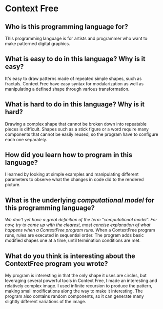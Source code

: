 # Context Free

##  Who is this programming language for?

This programming language is for artists and programmer who want to make patterned digital graphics.


## What is easy to do in this language? Why is it easy?

It's easy to draw patterns made of repeated simple shapes, such as fractals. Context Free have easy syntax for modularization as well as manipulating a defined shape through various transformation.


## What is hard to do in this language? Why is it hard?

Drawing a complex shape that cannot be broken down into repeatable pieces is difficult. Shapes such as a stick figure or a word require many components that cannot be easily reused, so the program have to configure each one separately.


## How did you learn how to program in this language?

I learned by looking at simple examples and manipulating different parameters to observe what the changes in code did to the rendered picture.


## What is the underlying _computational model_ for this programming language? 

_We don't yet have a great definition of the term "computational model". 
For now, try to come up with the clearest, most concise explanation of what 
happens when a ContextFree program runs._
When a ContextFree program runs, rules are executed in sequential order. The program adds basic modified shapes one at a time, until termination conditions are met.


## What do you think is interesting about the ContextFree program you wrote?

My program is interesting in that the only shape it uses are circles, but leveraging several powerful tools in Context Free, I made an interesting and relatively complex image. I used infinite recursion to produce the pattern, making small modifications along the way to make it interesting. The program also contains random components, so it can generate many slightly different variations of the image.

